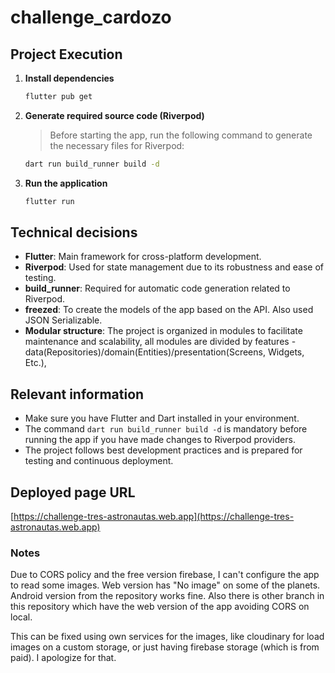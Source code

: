 # challenge_cardozo

## Project Execution

1. **Install dependencies**
   ```bash
   flutter pub get
   ```

2. **Generate required source code (Riverpod)**
   > Before starting the app, run the following command to generate the necessary files for Riverpod:
   ```bash
   dart run build_runner build -d
   ```

3. **Run the application**
   ```bash
   flutter run
   ```

## Technical decisions

- **Flutter**: Main framework for cross-platform development.
- **Riverpod**: Used for state management due to its robustness and ease of testing.
- **build_runner**: Required for automatic code generation related to Riverpod.
- **freezed**: To create the models of the app based on the API. Also used JSON Serializable.
- **Modular structure**: The project is organized in modules to facilitate maintenance and scalability, 
all modules are divided by features - data(Repositories)/domain(Entities)/presentation(Screens, Widgets, Etc.),

## Relevant information

- Make sure you have Flutter and Dart installed in your environment.
- The command `dart run build_runner build -d` is mandatory before running the app if you have made changes to Riverpod providers.
- The project follows best development practices and is prepared for testing and continuous deployment.

## Deployed page URL

[https://challenge-tres-astronautas.web.app](https://challenge-tres-astronautas.web.app)

### Notes
Due to CORS policy and the free version firebase, I can't configure the app to read some images. Web version has "No image" 
on some of the planets. Android version from the repository works fine. Also there is other branch in this repository 
which have the web version of the app avoiding CORS on local.

This can be fixed using own services for the images, like cloudinary for load images on a custom storage, or just having 
firebase storage (which is from paid). I apologize for that.
